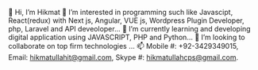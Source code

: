 👋 Hi, I’m Hikmat
👀 I’m interested in programming such like Javascipt, React(redux) with Next js, Angular, VUE js, Wordpress Plugin Developer, php, Laravel and API deveoloper...
🌱 I’m currently learning and developing digital application using JAVASCRIPT, PHP and Python...
💞️ I’m looking to collaborate on top firm technologies ...
📫 Mobile #: +92-3429349015, Email: hikmatullahit@gmail.com, Skype #: hikmatullahcps@gmail.com.
